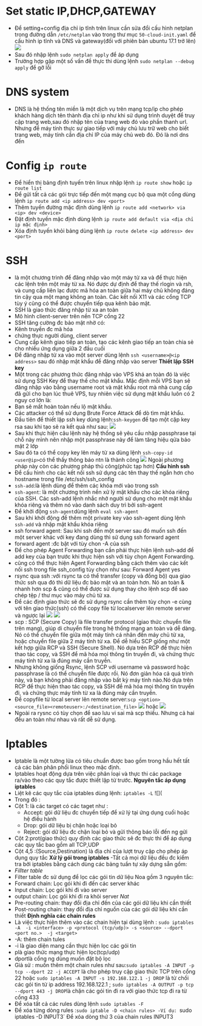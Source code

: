 # Set static IP,DHCP,GATEWAY
- Để setting+config địa chỉ ip tĩnh trên linux cần sửa đổi cấu hình netplan trong đường dẫn `/etc/netplan` vào trong thư mục `50-cloud-init.yaml` để cấu hình ip tĩnh và DNS và gateway(đối với phiên bản ubuntu 17.1 trở lên)![](https://github.com/bizflycloud/internship-0719/blob/master/daitq1998/image/ip%20st.png)
- Sau đó nhập lệnh `sudo netplan apply` để áp dụng 
- Trường hợp gặp một số vấn đề thực thi dùng lệnh `sudo netplan --debug apply` để gỡ lỗi
# DNS system
- DNS là hệ thống tên miền là một dịch vụ trên mạng tcp/ip cho phép khách hàng dịch tên thành địa chỉ ip như khi sử dụng trình duyệt để truy cập trang web,sau đó nhập tên của trang web đó vào phần thanh url. Nhưng để máy tính thực sự giao tiếp với máy chủ lưu trữ web cho biết trang web, máy tính cần địa chỉ IP của máy chủ web đó. Đó là nơi dns đến
# Config `ip route`
- Để hiển thị bảng định tuyến trên linux nhập lệnh `ip route show` hoặc `ip route list`
- Để gửi tất cả các gói trực tiếp đến một mạng cục bộ qua một cổng dùng lệnh `ip route add <ip address> dev <port>`
- Thêm tuyến đường mặc định dùng lệnh `ip route add <network> via <ip> dev <device>`
- Đặt định tuyến mặc định dùng lệnh `ip route add default via <địa chỉ ip mặc định>`
- Xóa định tuyến khỏi bảng dùng lệnh `ip route delete <ip address> dev <port>`
# SSH
-  là một chương trình để đăng nhập vào một máy từ xa và để thực hiện các lệnh trên một máy từ xa. Nó được dự định để thay thế rlogin và rsh, và cung cấp liên lạc được mã hóa an toàn giữa hai máy chủ không đáng tin cậy qua một mạng không an toàn. Các kết nối X11 và các cổng TCP tùy ý cũng có thể được chuyển tiếp qua kênh bảo mật.
- SSH là giao thức đăng nhập từ xa an toàn
- Mô hình client-server trên nền TCP cổng 22
- SSH tăng cường đc bảo mật nhờ có:
 - Kênh truyền đc mã hóa 
 - chứng thực người dùng, client server 
- Cung cấp kênh giao tiếp an toàn, tạo các kênh giao tiếp an toàn chia sẻ cho nhiều ứng dụng giữa 2 đầu cuối
- Để đăng nhập từ xa vào một server dùng lệnh `ssh <username>@<ip address>` sau đó nhập mật khẩu để đăng nhập vào server
**Thiết lập SSH key**
- Một trong các phương thức đăng nhập vào VPS khá an toàn đó là việc sử dụng SSH Key để thay thế cho mật khẩu. Mặc định mỗi VPS bạn sẽ đăng nhập vào bằng username root và mật khẩu root mà nhà cung cấp đã gửi cho bạn lúc thuê VPS, tuy nhiên việc sử dụng mật khẩu luôn có 2 nguy cơ lớn là:
 - Bạn sẽ mất hoàn toàn nếu lộ mật khẩu.
 - Các attacker có thể sử dụng Brute Force Attack để dò tìm mật khẩu.
- Đầu tiên để thiết lập ssh key dùng lệnh:`ssh-keygen` để tạo một cặp key rsa sau khi tạo sẽ ra kết quả như sau:
![](https://github.com/bizflycloud/internship-0719/blob/master/daitq1998/image/k.png)
- Sau khi thực hiện câu lệnh này hệ thống sẽ yêu cầu nhập passphrase tại chỗ này mình nên nhập một passphrase này để làm tăng hiệu qửa bảo mật 2 lớp
- Sau đó ta có thể copy key lên máy từ xa dùng lệnh `ssh-copy-id <user@ip>`có thể thấy thông báo ntn là thành công
![](https://github.com/bizflycloud/internship-0719/blob/master/daitq1998/image/cpsshid.png)
Ngoài phương pháp này còn các phương pháp thủ công(phức tạp hơn)
**Cấu hình ssh**
- Để cấu hình cho các kết nối ssh sử dụng các tên thay thế ngắn hơn cho hostname trong file /etc/ssh/ssh_config
- `ssh-add`:là lệnh dùng để thêm các khóa mới vào trong ssh
- `ssh-agent`: là một chương trình nền xử lý mật khẩu cho các khóa riêng của SSH. Các ssh-add lệnh nhắc nhở người sử dụng cho một mật khẩu khóa riêng và thêm nó vào danh sách duy trì bởi ssh-agent
- Để khởi động `ssh-agent`dùng lệnh `eval ssh-agent`
- Sau khi khởi động để thêm một private key vào ssh-agent dùng lệnh `ssh-add` và nhập mật khẩu khóa riêng
- ssh forward agent: Sau khi ssh đến một server sau đó muốn ssh đến một server khác với key đang dùng thì sử dụng ssh forward agent
- forward agent :đc bật với tùy chon -A của ssh
- Để cho phép Agent Forwarding bạn cần phải thực hiện lệnh ssh-add để add key của bạn trước khi thực hiện ssh với tùy chọn Agent Forwarding.
- cũng có thể thực hiện Agent Forwarding bằng cách thêm vào các kết nối ssh trong file ssh_config tùy chọn như sau:
Forward Agent yes 
- rsync qua ssh :với rsync ta có thể transfer (copy và đồng bộ) qua giao thức ssh qua đó thì dữ liệu đc bảo mật và an toàn hơn. Nó an toàn & nhanh hơn scp & cũng có thể được sử dụng thay cho lệnh scp để sao chép tệp / thư mục vào máy chủ từ xa.
- Để các định giao thức sẽ đc sử dụng rsync cần thêm tùy chọn -e cùng với tên giao thức(ssh) có thể copy file từ localserver lên remote server và ngược lại
![](https://github.com/bizflycloud/internship-0719/blob/master/daitq1998/image/rs.png)
![](https://github.com/bizflycloud/internship-0719/blob/master/daitq1998/image/rsync.png)
- scp : SCP (Secure Copy) là file transfer protocol (giao thức chuyển file trên mạng), giúp di chuyển file trong hệ thống mạng an toàn và dễ dàng. Nó có thể chuyển file giữa một máy tính cá nhân đến máy chủ từ xa, hoặc chuyển file giữa 2 máy tính từ xa. Để dễ hiểu SCP giống như một kết hợp giữa RCP và SSH (Secure Shell). Nó dựa trên RCP để thực hiện thao tác copy, và SSH để mã hóa mọi thông tin truyền đi, và chứng thực máy tính từ xa là đúng máy cần truyền.
- Nhưng không giống Rsync, lệnh SCP với username và password hoặc passphrase là có thể chuyển file được rồi. Nó đơn giản hóa cả quá trình này, và bạn không phải đăng nhập vào bất kỳ máy tính nào.Nó dựa trên RCP để thực hiện thao tác copy, và SSH để mã hóa mọi thông tin truyền đi, và chứng thực máy tính từ xa là đúng máy cần truyền.
- Để copyfile từ local server lên remote server:`scp <option> <source_file><remoteuser>:/<destination_file>`
![](https://github.com/bizflycloud/internship-0719/blob/master/daitq1998/image/scpssh.png)
hoặc ![](https://github.com/bizflycloud/internship-0719/blob/master/daitq1998/image/scp.png)
- Ngoài ra rysnc có tùy chọn để sao lưu vi sai mà scp thiếu. Nhưng cả hai đều an toàn như nhau và rất dễ sử dụng.
# Iptables
- Iptable là một tường lửa có tiêu chuẩn được bao gồm trong hầu hết tất cả các bản phân phối linux theo mặc định.   
- Iptables hoạt động dựa trên việc phân loại và thực thi các package ra/vào theo các quy tắc được thiết lập từ trước.
**Nguyên tắc áp dụng iptables**
- Liệt kê các quy tắc của iptables dùng lệnh: `iptables -L` ![](
- Trong đó :
 - Cột 1: là các target có các taget như :
   - Accept: gói dữ liệu đc chuyển tiếp để xử lý tại ứng dụng cuối hoặc hệ điều hành
   - Drop: gói dữ liệu bị chặn hoặc loại bỏ
   - Reject: gói dữ liệu đc chặn loại bỏ và gửi thông báo lỗi đến ng gửi
 - Cột 2:prot(giao thức) quy định các giao thức sẽ đc thực thi để áp dụng các quy tắc bao gồm all TCP,UDP
 - Cột 4,5 :(Source,Destination) là địa chỉ của lượt truy cập cho phép áp dụng quy tắc
 **Xử lý gói trong iptables**
 -Tất cả mọi dữ liệu đều đc kiểm tra bởi iptables bằng cách dùng các bảng tuần tự xây dựng sẵn gồm:
- *Fillter table*
 - Filter table đc sử dụng để lọc các gói tin dữ liệu Noa gồm 3 nguyên tắc:
  - Forward chain: Lọc gói khi đi đến các server khác
  - Input chain: Lọc gói khi đi vào server
  - output chain: Lọc gói khi đi ra khỏi server
  *Nat*
  - Pre-routing chain: thay đổi địa chỉ đến của các gói dữ liệu khi cần thiết
  - Post-routing chain: thay đổi địa chỉ nguồn của các gói dữ liệu khi cần thiết
  **Định nghĩa các chain rules**
  - Là việc thực hiện thêm vào các chain hiện tại dùng lệnh : `sudo iptables -A  -i <interface> -p <protocol (tcp/udp)> -s <source> --dport <port no.>  -j <target>`
   - -A: thêm chain tules
   - -i<interface> là giao diện mang cần thực hiện lọc các gói tin
   - p<protocol>là giao thức mạng thực hiện lọc(tcp/udp)
   - dport<port>là cổng ng dùng muốn đặt bộ lọc
 - Giả sử : muốn thêm một chain rules như sau:`sudo iptables -A INPUT -p tcp --dport 22 -j ACCEPT` là cho phép truy cập giao thức TCP trên cổng 22
 hoặc `sudo iptables -A INPUT -s 192.168.122.1 -j DROP` là từ chối các gói tin từ ip address 192.168.122.1 ; `sudo iptables -A OUTPUT -p tcp --dport 443 -j DROP`là chặn các gói tin đi ra với giao thức tcp đi ra từ cổng 433
 - Để xóa tất cả các rules dùng lệnh `sudo iptables -F`
 - Để xóa từng dòng rules :`sudo iptable -D <chain rules>
 -Ví dụ: `sudo iptables -D INPUT3` Để xóa dòng thứ 3 của chain rules INPUT3
